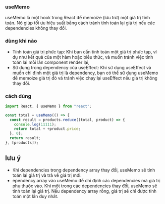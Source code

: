 ### useMemo

useMemo là một hook trong React để memoize (lưu trữ) một giá trị tính toán. Nó giúp tối ưu hiệu suất bằng cách tránh tính toán lại giá trị nếu các dependencies không thay đổi.

### dùng khi nào

- Tính toán giá trị phức tạp: Khi bạn cần tính toán một giá trị phức tạp, ví dụ như kết quả của một hàm hoặc biểu thức, và muốn tránh việc tính toán lại mỗi lần component render lại,
- Sử dụng trong dependency của useEffect: Khi sử dụng useEffect và muốn chỉ định một giá trị là dependency, bạn có thể sử dụng useMemo để memoize giá trị đó và tránh việc chạy lại useEffect nếu giá trị không thay đổi.

### cách dùng

```jsx
import React, { useMemo } from "react";

const total = useMemo(() => {
  const result = products.reduce((total, product) => {
    console.log(11111);
    return total + +product.price;
  }, 0);
  return result;
}, [products]);
```

## lưu ý

- Khi dependencies trong dependency array thay đổi, useMemo sẽ tính toán lại giá trị và trả về giá trị mới.
- ependency array vào useMemo để chỉ định các dependencies mà giá trị phụ thuộc vào. Khi một trong các dependencies thay đổi, useMemo sẽ tính toán lại giá trị. Nếu dependency array rỗng, giá trị sẽ chỉ được tính toán một lần duy nhất.
